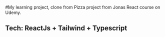 #My learning project, clone from Pizza project from Jonas React course on Udemy.
## Tech: ReactJs + Tailwind + Typescript
